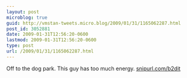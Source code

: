 ```yaml
---
layout: post
microblog: true
guid: http://vmstan-tweets.micro.blog/2009/01/31/1165062287.html
post_id: 3052881
date: 2009-01-31T12:56:20-0600
lastmod: 2009-01-31T12:56:20-0600
type: post
url: /2009/01/31/1165062287.html
---
```

Off to the dog park. This guy has too much energy.  [snipurl.com/b2dit](http://snipurl.com/b2dit)
